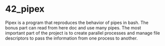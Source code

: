 # 42_pipex

Pipex is a program that reproduces the behavior of pipes in bash. The bonus part can read from here doc and use many pipes. 
The most important part of the project is to create parallel processes and manage file descriptors to pass the information from one process to another. 
